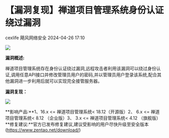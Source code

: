 #  【漏洞复现】禅道项目管理系统身份认证绕过漏洞   
cexlife  飓风网络安全   2024-04-26 17:10  
  
![](https://mmbiz.qpic.cn/mmbiz_png/ibhQpAia4xu00JMOib7gyTDKrewAlyEo6dSgh6kSByAxcpoicuQYYMjAWTJNiaKN7uSKHXfChBfrNBIibzicFTpMHuBpA/640?wx_fmt=png&from=appmsg "")  
  
**漏洞概述:**  
  
禅道项目管理系统存在身份认证绕过漏洞,远程攻击者利用该漏洞可以绕过身份认证,调用任意API接口并修改管理员用户的密码,并以管理员用户登录该系统,配合其他漏洞进一步利用后就可以实现完全接管服务器。  
  
**漏洞复现：**  
  
![](https://mmbiz.qpic.cn/mmbiz_png/ibhQpAia4xu00JMOib7gyTDKrewAlyEo6dSN0U63Mh03fZzichSg0BMWXLtibWCoN1fvynCtm8O9nI1h2M6rPsiarvLw/640?wx_fmt=png&from=appmsg "")  
  
**影响产品:**1、16.x <= 禅道项目管理系统< 18.12（开源版）2、 6.x <= 禅道项目管理系统< 8.12 （企业版）3、 3.x <= 禅道项目管理系统< 4.12 （旗舰版） **修复建议:**官方已发布修复建议,建议受影响的用户尽快升级至安全版本(https://www.zentao.net/download/)  
  
